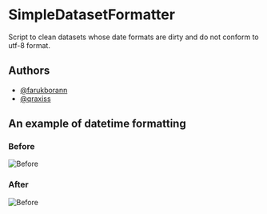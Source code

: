 # SimpleDatasetFormatter


Script to clean datasets whose date formats are dirty and do not conform to utf-8 format.

## Authors

- [@farukborann](https://www.github.com/farukborann)
- [@qraxiss](https://www.github.com/qraxiss)



## An example of datetime formatting

### Before
![Before](https://i.hizliresim.com/tm8zb0j.jpeg)

### After
![Before](https://i.hizliresim.com/9euu48t.jpeg)

